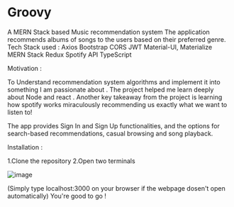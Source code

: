 # Groovy
A MERN Stack based Music recommendation system
The application recommends albums of songs to the users based on their preferred genre.
Tech Stack used :
Axios
Bootstrap
CORS
JWT
Material-UI, Materialize
MERN Stack
Redux
Spotify API
TypeScript



Motivation :

To Understand recommendation system algorithms and implement it into something I am passionate about . The project helped me learn deeply about Node and react . Another key takeaway from the project is learning how spotify works miraculously recommending us exactly what we want to listen to!

The app provides Sign In and Sign Up functionalities, and the options for search-based recommendations, casual browsing and song playback.

Installation :

1.Clone the repository
2.Open two terminals 

![image](https://user-images.githubusercontent.com/84218189/170879517-8c1795b6-3306-492b-80ae-e11999218c78.png)


(Simply type localhost:3000 on your browser if the webpage dosen't open automatically)
You're good to go !

